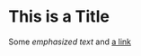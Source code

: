 # This is a Title

Some *emphasized text* and
[a link](http://daringfireball.net/projects/markdown/)
